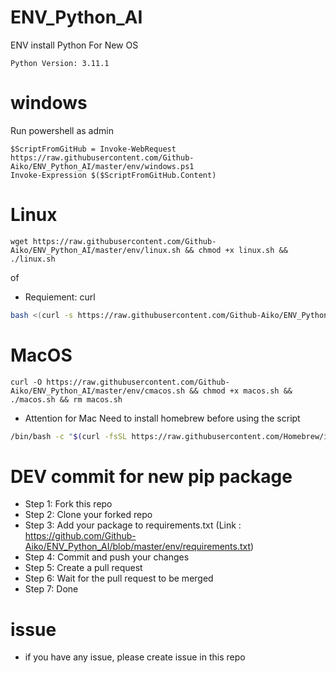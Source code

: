 # ENV_Python_AI
 ENV install Python For New OS

```
Python Version: 3.11.1
```


# windows 
Run powershell as admin
```
$ScriptFromGitHub = Invoke-WebRequest https://raw.githubusercontent.com/Github-Aiko/ENV_Python_AI/master/env/windows.ps1
Invoke-Expression $($ScriptFromGitHub.Content)
```

# Linux
```
wget https://raw.githubusercontent.com/Github-Aiko/ENV_Python_AI/master/env/linux.sh && chmod +x linux.sh && ./linux.sh
```

of 
- Requiement: curl

```bash
bash <(curl -s https://raw.githubusercontent.com/Github-Aiko/ENV_Python_AI/master/env/linux.sh)
```

# MacOS
```
curl -O https://raw.githubusercontent.com/Github-Aiko/ENV_Python_AI/master/env/cmacos.sh && chmod +x macos.sh && ./macos.sh && rm macos.sh
```

- Attention for Mac
Need to install homebrew before using the script
``` bash
/bin/bash -c "$(curl -fsSL https://raw.githubusercontent.com/Homebrew/install/HEAD/install.sh)"
```


# DEV commit for new pip package
- Step 1: Fork this repo
- Step 2: Clone your forked repo
- Step 3: Add your package to requirements.txt (Link : https://github.com/Github-Aiko/ENV_Python_AI/blob/master/env/requirements.txt)
- Step 4: Commit and push your changes
- Step 5: Create a pull request
- Step 6: Wait for the pull request to be merged
- Step 7: Done

# issue 
- if you have any issue, please create issue in this repo